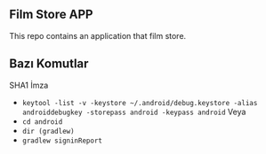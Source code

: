 ## Film Store APP

This repo contains an application that film store.

## Bazı Komutlar
SHA1 İmza
* ```keytool -list -v -keystore ~/.android/debug.keystore -alias androiddebugkey -storepass android -keypass android```
Veya 
* ```cd android```
* ```dir (gradlew)```
* ```gradlew signinReport```
